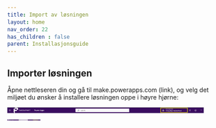 ```yaml
---
title: Import av løsningen
layout: home
nav_order: 22
has_children : false
parent: Installasjonsguide
---
```

## Importer løsningen
Åpne nettleseren din og gå til make.powerapps.com (link), og velg det miljøet du ønsker å installere løsningen oppe i høyre hjørne:

![](../images/inst1.png)
<img src = "../images/inst1.png" width = 15%>